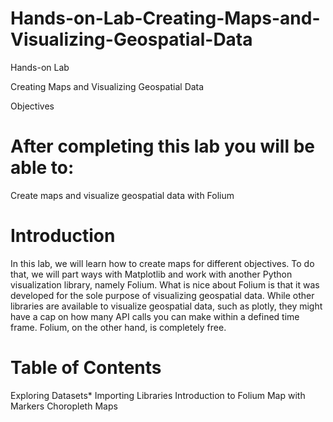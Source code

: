 # Hands-on-Lab-Creating-Maps-and-Visualizing-Geospatial-Data

Hands-on Lab

Creating Maps and Visualizing Geospatial Data

Objectives

# After completing this lab you will be able to:

Create maps and visualize geospatial data with Folium

# Introduction

In this lab, we will learn how to create maps for different objectives. To do that, we will part ways with Matplotlib and work with another Python visualization library, namely Folium. What is nice about Folium is that it was developed for the sole purpose of visualizing geospatial data. While other libraries are available to visualize geospatial data, such as plotly, they might have a cap on how many API calls you can make within a defined time frame. Folium, on the other hand, is completely free.

# Table of Contents

Exploring Datasets*
Importing Libraries
Introduction to Folium
Map with Markers
Choropleth Maps
